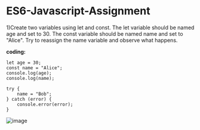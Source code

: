 # ES6-Javascript-Assignment

1)Create two variables using let and const. The let variable should be named age and set to 30. The const variable should be named name and set to "Alice". Try to reassign the name variable and observe what happens.

**coding:**
```
let age = 30;
const name = "Alice";
console.log(age); 
console.log(name);

try {
    name = "Bob";
} catch (error) {
    console.error(error); 
}
```
![image]()
